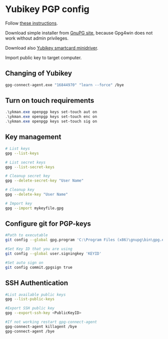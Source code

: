 # Yubikey PGP config
Follow [these instructions](https://github.com/drduh/YubiKey-Guide).

Download simple installer from [GnuPG site](https://gnupg.org/download/index.html), because Gpg4win does not work without admin privileges.

Download also [Yubikey smartcard minidriver](https://www.yubico.com/support/download/smart-card-drivers-tools/).

Import public key to target computer.
## Changing of Yubikey
```bash
gpg-connect-agent.exe "16844970" "learn --force" /bye
```
## Turn on touch requirements
```powershell
.\ykman.exe openpgp keys set-touch aut on
.\ykman.exe openpgp keys set-touch enc on
.\ykman.exe openpgp keys set-touch sig on
```

## Key management
```bash
# List keys
gpg --list-keys

# List secret keys
gpg --list-secret-keys

# Cleanup secret key
gpg --delete-secret-key "User Name"

# Cleanup key
gpg --delete-key "User Name"

# Import key
gpg --import mykeyfile.gpg
```

## Configure git for PGP-keys
```bash
#Path to executable
git config --global gpg.program 'C:\Program Files (x86)\gnupg\bin\gpg.exe' 

#Set Key ID that you are using
git config --global user.signingkey 'KEYID'

#Set auto sign on
git config commit.gpgsign true

```
## SSH Authentication
```bash
#List available public keys
gpg --list-public-keys

#Export SSH public key
gpg --export-ssh-key <PublicKeyID>

#If not working restart gpg-connect-agent
gpg-connect-agent killagent /bye
gpg-connect-agent /bye

```